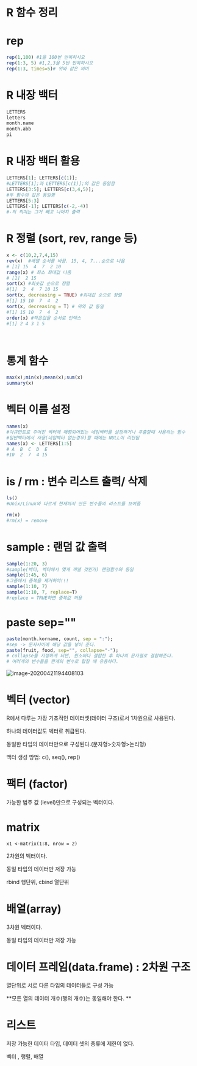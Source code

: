 # R 함수 정리



# rep

```r
rep(1,100) #1을 100번 반복하시오
rep(1:3, 5) #1,2,3을 5번 반복하시오
rep(1:3, times=5)# 위와 같은 의미
```



# R 내장 백터

```R
LETTERS
letters
month.name
month.abb
pi
```



# R 내장 백터 활용

```R
LETTERS[1]; LETTERS[c(1)]; 
#LETTERS[1];과 LETTERS[c(1)];의 값은 동일함
LETTERS[3:5]; LETTERS[c(3,4,5)];
#두 함수의 값은 동일함
LETTERS[5:3]
LETTERS[-1]; LETTERS[c(-2,-4)]
#-의 의미는 그거 빼고 나머지 출력
```



# R 정렬 (sort, rev, range 등)

```R
x <- c(10,2,7,4,15)
rev(x)  #배열 순서를 바꿈. 15, 4, 7...순으로 나옴
# [1] 15  4  7  2 10
range(x) # 최소 최대값 나옴
# [1]  2 15
sort(x) #최솟값 순으로 정렬
#[1]  2  4  7 10 15
sort(x, decreasing = TRUE) #최대값 순으로 정렬
#[1] 15 10  7  4  2
sort(x, decreasing = T) # 위와 값 동일
#[1] 15 10  7  4  2
order(x) #작은값을 순서로 인덱스
#[1] 2 4 3 1 5




```

# 통계 함수

```R
max(x);min(x);mean(x);sum(x)
summary(x)
```



# 벡터 이름 설정

```R
names(x) 
#아규먼트로 주어진 벡터에 매핑되어있는 네임벡터를 설정하거나 추출할때 사용하는 함수
#일반벡터에서 사용(네임벡터 없는경우)할 때에는 NULL이 리턴됨
names(x) <- LETTERS[1:5]
# A  B  C  D  E 
#10  2  7  4 15 
```



# is / rm : 변수 리스트 출력/ 삭제

```R
ls()
#Unix/Linux와 다르게 현재까지 만든 변수들의 리스트를 보여줌

rm(x)
#rm(x) = remove
```



# sample : 랜덤 값 출력

```R
sample(1:20, 3)
#sample(벡터, 벡터에서 몇개 꺼낼 것인가) 랜덤함수와 동일
sample(1:45, 6)
#그중에서 중복을 제거하여!!!
sample(1:10, 7)
sample(1:10, 7, replace=T)
#replace = TRUE하면 중복값 허용
```



# paste sep=""  

```r
paste(month.korname, count, sep = ":");
#sep -> 문자사이에 해당 값을 넣어 준다.
paste(fruit, food, sep="", collapse="-");
# collapse를 지정하게 되면, 원소마다 결합한 후 하나의 문자열로 결합해준다.
# 여러개의 변수들을 한개의 변수로 합칠 때 유용하다.
```

![image-20200421194408103](C:\Users\student\AppData\Roaming\Typora\typora-user-images\image-20200421194408103.png)

# 벡터 (vector) 

 R에서 다루는 가장 기초적인 데이터셋(데이터 구조)로서 1차원으로 사용된다.

하나의 데이터값도 벡터로 취급된다.

동일한 타입의 데이터만으로 구성된다.(문자형>숫자형>논리형)

백터 생성 방법: c(), seq(), rep()



# 팩터 (factor)

가능한 범주 값 (level)만으로 구성되는 벡터이다.





# matrix

```
x1 <-matrix(1:8, nrow = 2)

```

2차원의 벡터이다.

동일 타입의 데이터만 저장 가능

rbind 행단위, cbind 열단위



# 배열(array)

3차원 벡터이다.

동일 타입의 데이터만 저장 가능



# 데이터 프레임(data.frame) : 2차원 구조

열단위로 서로 다른 타입의 데이터들로 구성 가능

**모든 열의 데이터 개수(행의 개수)는 동일해야 한다. **



# 리스트

저장 가능한 데이터 타입, 데이터 셋의 종류에 제한이 없다.

벡터 , 행렬, 배열